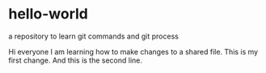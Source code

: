 # hello-world
a repository to learn git commands and git process

Hi everyone
I am learning how to make changes to a shared file. This is my first change.
And this is the second line.
